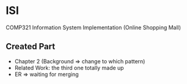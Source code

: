 # ISI
COMP321 Information System Implementation (Online Shopping Mall)

## Created Part
  * Chapter 2 (Background => change to which pattern)
  * Related Work: the third one totally made up
  * ER => waiting for merging
